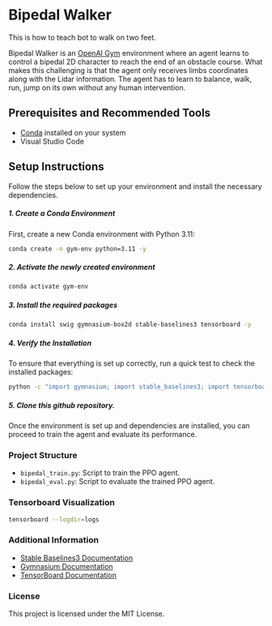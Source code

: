 # Bipedal Walker

This is how to teach bot to walk on two feet.

Bipedal Walker is an [OpenAI Gym](https://gymnasium.farama.org/environments/box2d/bipedal_walker/) environment where an agent learns to control a bipedal 2D character to reach the end of an obstacle course. What makes this challenging is that the agent only receives limbs coordinates along with the Lidar information. The agent has to learn to balance, walk, run, jump on its own without any human intervention.

## Prerequisites and Recommended Tools

- [Conda](https://conda.io/projects/conda/en/latest/user-guide/install/index.html) installed on your system
- Visual Studio Code

## Setup Instructions

Follow the steps below to set up your environment and install the necessary dependencies.

##### 1. Create a Conda Environment

First, create a new Conda environment with Python 3.11:

```sh
conda create -n gym-env python=3.11 -y
```

##### 2.  Activate the newly created environment
```sh
conda activate gym-env
```

##### 3.  Install the required packages
```sh
conda install swig gymnasium-box2d stable-baselines3 tensorboard -y
```

##### 4. Verify the Installation
To ensure that everything is set up correctly, run a quick test to check the installed packages:
```sh
python -c "import gymnasium; import stable_baselines3; import tensorboard; print('All packages installed successfully!')"
```

##### 5. Clone this github repository.

Once the environment is set up and dependencies are installed, you can proceed to train the agent and evaluate its performance.

### Project Structure
- `bipedal_train.py`: Script to train the PPO agent.
- `bipedal_eval.py`: Script to evaluate the trained PPO agent.

### Tensorboard Visualization

```sh
tensorboard --logdir=logs
```

### Additional Information
- [Stable Baselines3 Documentation](https://stable-baselines3.readthedocs.io/en/master/)
- [Gymnasium Documentation](https://gymnasium.farama.org/)
- [TensorBoard Documentation](https://www.tensorflow.org/tensorboard/get_started)

### License

This project is licensed under the MIT License.